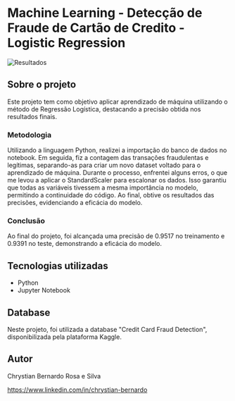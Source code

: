 # Machine Learning - Detecção de Fraude de Cartão de Credito - Logistic Regression

![Resultados](https://https://github.com/ChrystianRosa/creditcard-fraud/blob/main/Foto.png)

## Sobre o projeto

Este projeto tem como objetivo aplicar aprendizado de máquina utilizando o método de Regressão Logística, destacando a precisão obtida nos resultados finais.

### Metodologia

Utilizando a linguagem Python, realizei a importação do banco de dados no notebook. Em seguida, fiz a contagem das transações fraudulentas e legítimas, separando-as para criar um novo dataset voltado para o 
aprendizado de máquina. Durante o processo, enfrentei alguns erros, o que me levou a aplicar o StandardScaler para escalonar os dados. Isso garantiu que todas as variáveis tivessem a mesma importância no modelo, 
permitindo a continuidade do código. Ao final, obtive os resultados das precisões, evidenciando a eficácia do modelo.

### Conclusão
Ao final do projeto, foi alcançada uma precisão de 0.9517 no treinamento e 0.9391 no teste, demonstrando a eficácia do modelo.

## Tecnologias utilizadas
- Python
- Jupyter Notebook

## Database
Neste projeto, foi utilizada a database "Credit Card Fraud Detection", disponibilizada pela plataforma Kaggle.


## Autor

Chrystian Bernardo Rosa e Silva

https://www.linkedin.com/in/chrystian-bernardo

